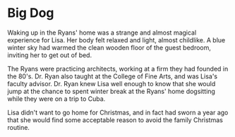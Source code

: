 # Big Dog

Waking up in the Ryans' home was a strange and almost magical experience for
Lisa.  Her body felt relaxed and light, almost childlike.  A blue winter sky had
warmed the clean wooden floor of the guest bedroom, inviting her to get out of
bed.  

The Ryans were practicing architects, working at a firm they had founded in the
80's.  Dr. Ryan also taught at the College of Fine Arts, and was Lisa's faculty
advisor.  Dr. Ryan knew Lisa well enough to know that she would jump at the
chance to spent winter break at the Ryans' home dogsitting  while they were on a
trip to Cuba. 

Lisa didn't want to go home for Christmas, and in fact had sworn a year ago that
she would find some acceptable reason to avoid the family Christmas routine.  

